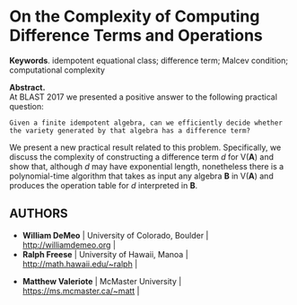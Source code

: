 # On the Complexity of Computing Difference Terms and Operations

**Keywords**. idempotent equational class; difference term; Malcev condition; 
computational complexity

**Abstract.**   
At BLAST 2017 we presented a positive answer to the following practical question:  

    Given a finite idempotent algebra, can we efficiently decide whether 
	the variety generated by that algebra has a difference term? 

We present a new practical result related to this problem. Specifically, we 
discuss the complexity of constructing a difference term *d* for V(__A__) and show that, 
although *d*  may have exponential length, nonetheless there is a polynomial-time 
algorithm that takes as input any algebra **B** in V(__A__) and produces the operation 
table for *d* interpreted in **B**.

##  AUTHORS

+ **William DeMeo** | University of Colorado, Boulder |  http://williamdemeo.org |  
+ **Ralph Freese** | University of Hawaii, Manoa |  http://math.hawaii.edu/~ralph |  
* **Matthew Valeriote** | McMaster University | https://ms.mcmaster.ca/~matt |  


## 
